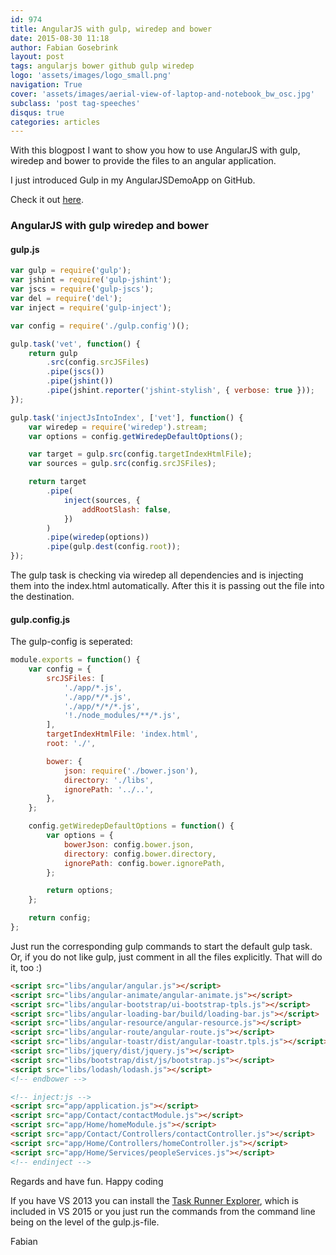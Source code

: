 ```yaml
---
id: 974
title: AngularJS with gulp, wiredep and bower
date: 2015-08-30 11:18
author: Fabian Gosebrink
layout: post
tags: angularjs bower github gulp wiredep
logo: 'assets/images/logo_small.png'
navigation: True
cover: 'assets/images/aerial-view-of-laptop-and-notebook_bw_osc.jpg'
subclass: 'post tag-speeches'
disqus: true
categories: articles
---
```


With this blogpost I want to show you how to use AngularJS with gulp, wiredep and bower to provide the files to an angular application.

I just introduced Gulp in my AngularJSDemoApp on GitHub.

Check it out [here](https://github.com/FabianGosebrink/ASPNET-WebAPI-AngularJs).

### AngularJS with gulp wiredep and bower

#### gulp.js

```javascript
var gulp = require('gulp');
var jshint = require('gulp-jshint');
var jscs = require('gulp-jscs');
var del = require('del');
var inject = require('gulp-inject');

var config = require('./gulp.config')();

gulp.task('vet', function() {
    return gulp
        .src(config.srcJSFiles)
        .pipe(jscs())
        .pipe(jshint())
        .pipe(jshint.reporter('jshint-stylish', { verbose: true }));
});

gulp.task('injectJsIntoIndex', ['vet'], function() {
    var wiredep = require('wiredep').stream;
    var options = config.getWiredepDefaultOptions();

    var target = gulp.src(config.targetIndexHtmlFile);
    var sources = gulp.src(config.srcJSFiles);

    return target
        .pipe(
            inject(sources, {
                addRootSlash: false,
            })
        )
        .pipe(wiredep(options))
        .pipe(gulp.dest(config.root));
});
```

The gulp task is checking via wiredep all dependencies and is injecting them into the index.html automatically. After this it is passing out the file into the destination.

#### gulp.config.js

The gulp-config is seperated:

```javascript
module.exports = function() {
    var config = {
        srcJSFiles: [
            './app/*.js',
            './app/*/*.js',
            './app/*/*/*.js',
            '!./node_modules/**/*.js',
        ],
        targetIndexHtmlFile: 'index.html',
        root: './',

        bower: {
            json: require('./bower.json'),
            directory: './libs',
            ignorePath: '../..',
        },
    };

    config.getWiredepDefaultOptions = function() {
        var options = {
            bowerJson: config.bower.json,
            directory: config.bower.directory,
            ignorePath: config.bower.ignorePath,
        };

        return options;
    };

    return config;
};
```

Just run the corresponding gulp commands to start the default gulp task. Or, if you do not like gulp, just comment in all the files explicitly. That will do it, too :)

```html
<script src="libs/angular/angular.js"></script>
<script src="libs/angular-animate/angular-animate.js"></script>
<script src="libs/angular-bootstrap/ui-bootstrap-tpls.js"></script>
<script src="libs/angular-loading-bar/build/loading-bar.js"></script>
<script src="libs/angular-resource/angular-resource.js"></script>
<script src="libs/angular-route/angular-route.js"></script>
<script src="libs/angular-toastr/dist/angular-toastr.tpls.js"></script>
<script src="libs/jquery/dist/jquery.js"></script>
<script src="libs/bootstrap/dist/js/bootstrap.js"></script>
<script src="libs/lodash/lodash.js"></script>
<!-- endbower -->

<!-- inject:js -->
<script src="app/application.js"></script>
<script src="app/Contact/contactModule.js"></script>
<script src="app/Home/homeModule.js"></script>
<script src="app/Contact/Controllers/contactController.js"></script>
<script src="app/Home/Controllers/homeController.js"></script>
<script src="app/Home/Services/peopleServices.js"></script>
<!-- endinject -->
```

Regards and have fun. Happy coding

If you have VS 2013 you can install the [Task Runner Explorer](https://visualstudiogallery.msdn.microsoft.com/8e1b4368-4afb-467a-bc13-9650572db708), which is included in VS 2015 or you just run the commands from the command line being on the level of the gulp.js-file.

Fabian
